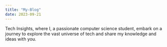 ```yaml
---
title: "My-Blog"
date: 2023-09-21
---
```


Tech Insights, where I, a passionate computer science student, embark on a journey to explore the vast universe of tech and share my knowledge and ideas with you.
